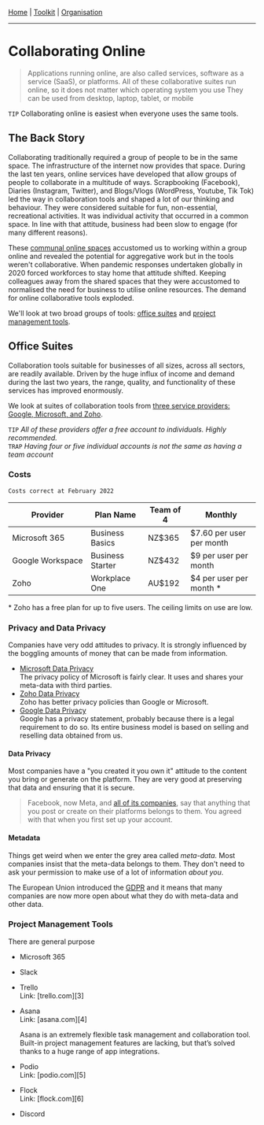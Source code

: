 [Home](index.md) | [Toolkit](Toolkit.md) | [Organisation](Organisation.md)

---
# Collaborating Online

> Applications running online, are also called services, software as a service (SaaS), or platforms. 
> All of these collaborative suites run online, so it does not matter which operating system you use
> They can be used from desktop, laptop, tablet, or mobile

``TIP`` Collaborating online is easiest when everyone uses the same tools.

## The Back Story
Collaborating traditionally required a group of people to be in the same space. The infrastructure of the internet now provides that space. During the last ten years, online services have developed that allow groups of people to collaborate in a multitude of ways. Scrapbooking (Facebook), Diaries (Instagram, Twitter), and Blogs/Vlogs (WordPress, Youtube, Tik Tok) led the way in collaboration tools and shaped a lot of our thinking and behaviour. They were considered suitable for fun, non-essential, recreational activities. It was individual activity that occurred in a common space. In line with that attitude, business had been slow to engage (for many different reasons). 

These [communal online spaces](BroadcastCommunications.md) accustomed us to working within a group online and revealed the potential for aggregative work but in the tools weren't collaborative. When pandemic responses undertaken globally in 2020 forced workforces to stay home that attitude shifted. Keeping colleagues away from the shared spaces that they were accustomed to normalised the need for business to utilise online resources. The demand for online collaborative tools exploded. 

We'll look at two broad groups of tools: [office suites](#office) and [project management tools](#prm).

## Office Suites <a name="office"></a>
Collaboration tools suitable for businesses of all sizes, across all sectors, are readily available. Driven by the huge influx of income and demand during the last two years, the range, quality, and functionality of these services has improved enormously. 

We look at suites of collaboration tools from [three service providers: Google, Microsoft, and Zoho](OfficeSuites.md).  

``TIP`` _All of these providers offer a free account to individuals. Highly recommended._  
``TRAP`` _Having four or five individual accounts is not the same as having a team account_


### Costs 

	Costs correct at February 2022
	
Provider|Plan Name|Team of 4|Monthly
--|--|--|--
Microsoft 365|Business Basics |NZ$365| $7.60 per user per month
Google&nbsp;Workspace  |Business Starter  |NZ$432|$9 per user per month
Zoho  |Workplace One |AU$192 |$4 per user per month *

\* Zoho has a free plan for up to five users. The ceiling limits on use are low.

### Privacy and Data Privacy

Companies have very odd attitudes to privacy. It is strongly influenced by the boggling amounts of money that can be made from information. 
 - [Microsoft Data Privacy](https://docs.microsoft.com/en-us/windows-365/enterprise/privacy-personal-data)   
	The privacy policy of Microsoft is fairly clear. It uses and shares your meta-data with third parties.
- [Zoho Data Privacy](https://www.zoho.com/privacy-commitment.html)    
	Zoho has better privacy policies than Google or Microsoft. 
- [Google Data Privacy](https://policies.google.com/privacy?hl=en-US)  
 	Google has a privacy statement, probably because there is a legal requirement to do so. Its entire business model is based on selling and reselling data obtained from us.


#### Data Privacy
Most companies have a "you created it you own it" attitude to the content you bring or generate on the platform. They are very good at preserving that data and ensuring that it is secure. 

>Facebook, now Meta, and [all of its companies](https://inspirationfeed.com/what-companies-does-facebook-own/), say that anything that you post or create on their platforms belongs to them. You agreed with that when you first set up your account. 

#### Metadata
Things get weird when we enter the grey area called *meta-data.* Most companies insist that the meta-data belongs to them. They don't need to ask your permission to make use of a lot of information _about you_. 

The European Union introduced the [GDPR](https://en.wikipedia.org/wiki/General_Data_Protection_Regulation) and it means that many companies are now more open about what they do with meta-data and other data. 


  
### Project Management Tools <a name="prm"></a>  

There are general purpose 
* Microsoft 365  
* Slack  
* Trello  
    Link: [trello.com][3]  
  
* Asana  
    Link: [asana.com][4]  
      
    Asana is an extremely flexible task management and collaboration tool. Built-in project management features are lacking, but that’s solved thanks to a huge range of app integrations.  
  
* Podio  
    Link: [podio.com][5]  
  
* Flock  
    Link: [flock.com][6]  
  
* Discord  
